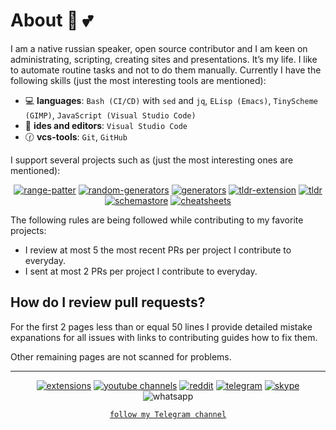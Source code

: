 # About 🎄 💕

I am a native russian speaker, open source contributor and I am
keen on administrating, scripting, creating sites and presentations. It’s my life.
I like to automate routine tasks and not to do them manually. Currently I have the following skills
(just the most interesting tools are mentioned):

- :computer: **languages**: `Bash (CI/CD)` with `sed` and `jq`, `ELisp (Emacs)`, `TinyScheme (GIMP)`, `JavaScript (Visual Studio Code)`
- :memo: **ides and editors**: `Visual Studio Code`
- :clock130: **vcs-tools**: `Git`, `GitHub`

I support several projects such as (just the most interesting ones are mentioned):

<div align="center">

[![range-patter](https://img.shields.io/badge/Better%20Emacs:%20range%20pattern-owner%20%26%20author-8442f5)](https://github.com/emilyseville7cfg-better-emacs/range-pattern)
[![random-generators](https://img.shields.io/badge/Better%20Emacs:%20random%20generators-owner%20%26%20author-8442f5)](https://github.com/emilyseville7cfg-better-emacs/random-generators)
[![generators](https://img.shields.io/badge/Better%20Emacs:%20generators-owner%20%26%20author-8442f5)](https://github.com/emilyseville7cfg-better-emacs/generators)
[![tldr-extension](https://img.shields.io/badge/TlDr:%20emacs%20extension-contributor%20%26%20author-bd8411)](https://github.com/tldr-pages/tldr-emacs-extension/pulls/EmilySeville7cfg)
[![tldr](https://img.shields.io/badge/TlDr:%20Bash%20framework-contributor%20%26%20author-bd8411)](https://github.com/tldr-pages/tldr-bash-framework)
[![schemastore](https://img.shields.io/badge/SchemaStore:%20json%20schemas-contributor-bd8411)](https://github.com/SchemaStore/schemastore/pulls/EmilySeville7cfg) 
[![cheatsheets](https://img.shields.io/badge/cheatsheets:%20pages-contributor-bd8411)](https://github.com/cheat/cheatsheets/pulls/EmilySeville7cfg)

</div>

The following rules are being followed while contributing to my favorite projects:

- I review at most 5 the most recent PRs per project I contribute to everyday.
- I sent at most 2 PRs per project I contribute to everyday.

## How do I review pull requests?

For the first 2 pages less than or equal 50 lines I provide detailed mistake expanations for all issues
with links to contributing guides how to fix them.

Other remaining pages are not scanned for problems.

----

<div align="center">
  
[![extensions](https://img.shields.io/badge/Extensions-orange?logo=readthedocs&logoColor=white)](./extensions.md)
[![youtube channels](https://img.shields.io/badge/Youtube-red?logo=youtube&logoColor=white)](./youtube.md)
[![reddit](https://img.shields.io/badge/Reddit-FF4500?logo=reddit&logoColor=white)](https://www.reddit.com/user/EmilySeville7cfg)
[![telegram](https://img.shields.io/badge/Telegram-blue?logo=telegram&logoColor=white)](https://t.me/emilyseville7cfg)
[![skype](https://img.shields.io/badge/Skype-267aff?logo=skype&logoColor=white)](https://join.skype.com/invite/WMeGcqvpRVeW)
![whatsapp](https://img.shields.io/badge/89242641519-10B418?logo=whatsapp&logoColor=white) 

[`follow my Telegram channel`](https://t.me/emilyseville7cfg_channel)
